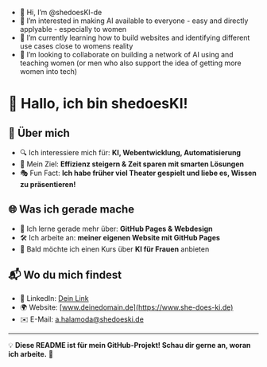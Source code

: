 - 👋 Hi, I’m @shedoesKI-de
- 👀 I’m interested in making AI available to everyone - easy and directly applyable - especially to women
- 🌱 I’m currently learning how to build websites and identifying different use cases close to womens reality
- 💞️ I’m looking to collaborate on building a network of AI using and teaching women (or men who also support the idea of getting more women into tech)
  
# 👋 Hallo, ich bin shedoesKI!

## 🚀 Über mich  
- 🔍 Ich interessiere mich für: **KI, Webentwicklung, Automatisierung**  
- 🎯 Mein Ziel: **Effizienz steigern & Zeit sparen mit smarten Lösungen**  
- 🎭 Fun Fact: **Ich habe früher viel Theater gespielt und liebe es, Wissen zu präsentieren!**  

## 🌐 Was ich gerade mache  
- 🌱 Ich lerne gerade mehr über: **GitHub Pages & Webdesign**  
- 🛠️ Ich arbeite an: **meiner eigenen Website mit GitHub Pages**  
- 📖 Bald möchte ich einen Kurs über **KI für Frauen** anbieten  

## 📬 Wo du mich findest  
- 💼 LinkedIn: [Dein Link](https://www.linkedin.com/company/she-does-ki)  
- 🌍 Website: [www.deinedomain.de](https://www.she-does-ki.de)  
- ✉️ E-Mail: a.halamoda@shedoeski.de 

---
💡 **Diese README ist für mein GitHub-Projekt! Schau dir gerne an, woran ich arbeite.** 🚀  


<!---
shedoesKI-de/shedoesKI-de is a ✨ special ✨ repository because its `README.md` (this file) appears on your GitHub profile.
You can click the Preview link to take a look at your changes.
--->
